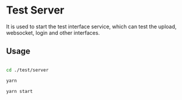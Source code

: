 # Test Server

It is used to start the test interface service, which can test the upload, websocket, login and other interfaces.

## Usage

```bash

cd ./test/server

yarn

yarn start

```
